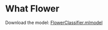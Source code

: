 # What Flower

Download the model: [FlowerClassifier.mlmodel](https://a2.udemycdn.com/2018-07-02_18-48-43-c17b4a05c8f380a0c0a55d07b17b2b14/original.zip?nva=20200308111022&token=0ae1926b718989adc0352)

